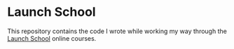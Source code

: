 # Launch School

This repository contains the code I wrote while working my way through the [Launch School](https://launchschool.com/) online courses.
